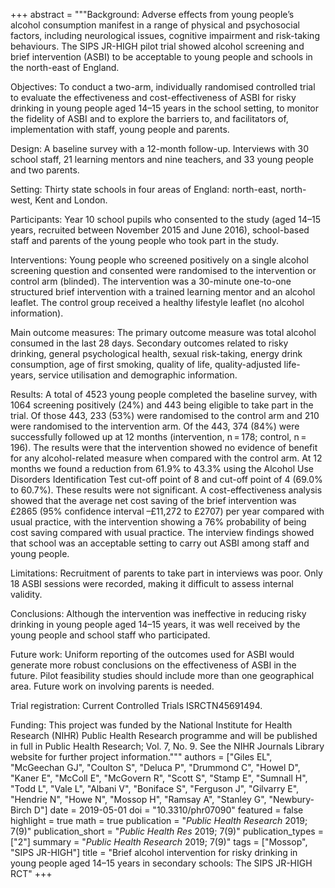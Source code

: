 +++
abstract = """Background: Adverse effects from young people’s alcohol consumption manifest in a range of physical and psychosocial factors, including neurological issues, cognitive impairment and risk-taking behaviours. The SIPS JR-HIGH pilot trial showed alcohol screening and brief intervention (ASBI) to be acceptable to young people and schools in the north-east of England.

Objectives: To conduct a two-arm, individually randomised controlled trial to evaluate the effectiveness and cost-effectiveness of ASBI for risky drinking in young people aged 14–15 years in the school setting, to monitor the fidelity of ASBI and to explore the barriers to, and facilitators of, implementation with staff, young people and parents.

Design: A baseline survey with a 12-month follow-up. Interviews with 30 school staff, 21 learning mentors and nine teachers, and 33 young people and two parents.

Setting: Thirty state schools in four areas of England: north-east, north-west, Kent and London.

Participants: Year 10 school pupils who consented to the study (aged 14–15 years, recruited between November 2015 and June 2016), school-based staff and parents of the young people who took part in the study.

Interventions: Young people who screened positively on a single alcohol screening question and consented were randomised to the intervention or control arm (blinded). The intervention was a 30-minute one-to-one structured brief intervention with a trained learning mentor and an alcohol leaflet. The control group received a healthy lifestyle leaflet (no alcohol information).

Main outcome measures: The primary outcome measure was total alcohol consumed in the last 28 days. Secondary outcomes related to risky drinking, general psychological health, sexual risk-taking, energy drink consumption, age of first smoking, quality of life, quality-adjusted life-years, service utilisation and demographic information.

Results: A total of 4523 young people completed the baseline survey, with 1064 screening positively (24%) and 443 being eligible to take part in the trial. Of those 443, 233 (53%) were randomised to the control arm and 210 were randomised to the intervention arm. Of the 443, 374 (84%) were successfully followed up at 12 months (intervention, n = 178; control, n = 196). The results were that the intervention showed no evidence of benefit for any alcohol-related measure when compared with the control arm. At 12 months we found a reduction from 61.9% to 43.3% using the Alcohol Use Disorders Identification Test cut-off point of 8 and cut-off point of 4 (69.0% to 60.7%). These results were not significant. A cost-effectiveness analysis showed that the average net cost saving of the brief intervention was £2865 (95% confidence interval –£11,272 to £2707) per year compared with usual practice, with the intervention showing a 76% probability of being cost saving compared with usual practice. The interview findings showed that school was an acceptable setting to carry out ASBI among staff and young people.

Limitations: Recruitment of parents to take part in interviews was poor. Only 18 ASBI sessions were recorded, making it difficult to assess internal validity.

Conclusions: Although the intervention was ineffective in reducing risky drinking in young people aged 14–15 years, it was well received by the young people and school staff who participated.

Future work: Uniform reporting of the outcomes used for ASBI would generate more robust conclusions on the effectiveness of ASBI in the future. Pilot feasibility studies should include more than one geographical area. Future work on involving parents is needed.

Trial registration: Current Controlled Trials ISRCTN45691494.

Funding: This project was funded by the National Institute for Health Research (NIHR) Public Health Research programme and will be published in full in Public Health Research; Vol. 7, No. 9. See the NIHR Journals Library website for further project information."""
authors = ["Giles EL", "McGeechan GJ", "Coulton S", "Deluca P", "Drummond C", "Howel D", "Kaner E", "McColl E", "McGovern R", "Scott S", "Stamp E", "Sumnall H", "Todd L", "Vale L", "Albani V", "Boniface S", "Ferguson J", "Gilvarry E", "Hendrie N", "Howe N", "Mossop H", "Ramsay A", "Stanley G", "Newbury-Birch D"]
date = 2019-05-01
doi = "10.3310/phr07090"
featured = false
highlight = true
math = true
publication = "*Public Health Research* 2019; 7(9)"
publication_short = "*Public Health Res* 2019; 7(9)"
publication_types = ["2"]
summary = "*Public Health Research* 2019; 7(9)"
tags = ["Mossop", "SIPS JR-HIGH"]
title = "Brief alcohol intervention for risky drinking in young people aged 14–15 years in secondary schools: The SIPS JR-HIGH RCT"
+++
